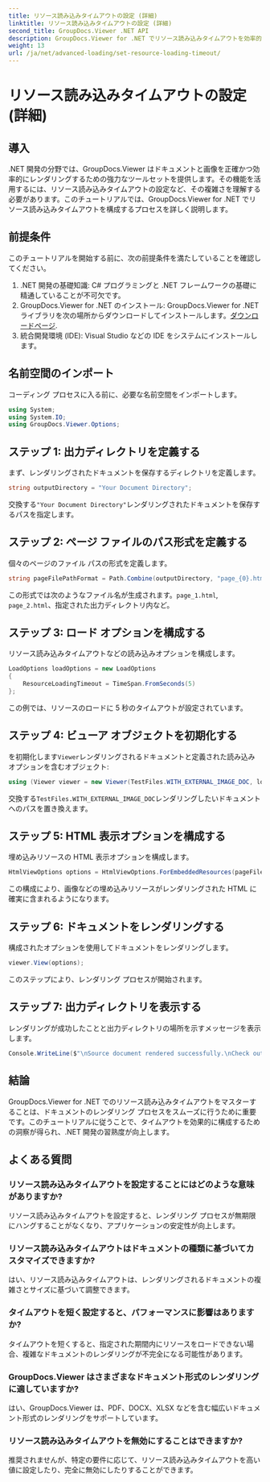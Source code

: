 ```yaml
---
title: リソース読み込みタイムアウトの設定 (詳細)
linktitle: リソース読み込みタイムアウトの設定 (詳細)
second_title: GroupDocs.Viewer .NET API
description: GroupDocs.Viewer for .NET でリソース読み込みタイムアウトを効率的に構成する方法を学びます。正確かつ安定したマスタードキュメントレンダリング。
weight: 13
url: /ja/net/advanced-loading/set-resource-loading-timeout/
---
```


# リソース読み込みタイムアウトの設定 (詳細)

## 導入
.NET 開発の分野では、GroupDocs.Viewer はドキュメントと画像を正確かつ効率的にレンダリングするための強力なツールセットを提供します。その機能を活用するには、リソース読み込みタイムアウトの設定など、その複雑さを理解する必要があります。このチュートリアルでは、GroupDocs.Viewer for .NET でリソース読み込みタイムアウトを構成するプロセスを詳しく説明します。
## 前提条件
このチュートリアルを開始する前に、次の前提条件を満たしていることを確認してください。
1. .NET 開発の基礎知識: C# プログラミングと .NET フレームワークの基礎に精通していることが不可欠です。
2.  GroupDocs.Viewer for .NET のインストール: GroupDocs.Viewer for .NET ライブラリを次の場所からダウンロードしてインストールします。[ダウンロードページ](https://releases.groupdocs.com/viewer/net/).
3. 統合開発環境 (IDE): Visual Studio などの IDE をシステムにインストールします。

## 名前空間のインポート
コーディング プロセスに入る前に、必要な名前空間をインポートします。
```csharp
using System;
using System.IO;
using GroupDocs.Viewer.Options;
```

## ステップ 1: 出力ディレクトリを定義する
まず、レンダリングされたドキュメントを保存するディレクトリを定義します。
```csharp
string outputDirectory = "Your Document Directory";
```
交換する`"Your Document Directory"`レンダリングされたドキュメントを保存するパスを指定します。
## ステップ 2: ページ ファイルのパス形式を定義する
個々のページのファイル パスの形式を定義します。
```csharp
string pageFilePathFormat = Path.Combine(outputDirectory, "page_{0}.html");
```
この形式では次のようなファイル名が生成されます。`page_1.html`, `page_2.html`、指定された出力ディレクトリ内など。
## ステップ 3: ロード オプションを構成する
リソース読み込みタイムアウトなどの読み込みオプションを構成します。
```csharp
LoadOptions loadOptions = new LoadOptions
{
    ResourceLoadingTimeout = TimeSpan.FromSeconds(5)
};
```
この例では、リソースのロードに 5 秒のタイムアウトが設定されています。
## ステップ 4: ビューア オブジェクトを初期化する
を初期化します`Viewer`レンダリングされるドキュメントと定義された読み込みオプションを含むオブジェクト:
```csharp
using (Viewer viewer = new Viewer(TestFiles.WITH_EXTERNAL_IMAGE_DOC, loadOptions))
```
交換する`TestFiles.WITH_EXTERNAL_IMAGE_DOC`レンダリングしたいドキュメントへのパスを置き換えます。
## ステップ 5: HTML 表示オプションを構成する
埋め込みリソースの HTML 表示オプションを構成します。
```csharp
HtmlViewOptions options = HtmlViewOptions.ForEmbeddedResources(pageFilePathFormat);
```
この構成により、画像などの埋め込みリソースがレンダリングされた HTML に確実に含まれるようになります。
## ステップ 6: ドキュメントをレンダリングする
構成されたオプションを使用してドキュメントをレンダリングします。
```csharp
viewer.View(options);
```
このステップにより、レンダリング プロセスが開始されます。
## ステップ 7: 出力ディレクトリを表示する
レンダリングが成功したことと出力ディレクトリの場所を示すメッセージを表示します。
```csharp
Console.WriteLine($"\nSource document rendered successfully.\nCheck output in {outputDirectory}.");
```

## 結論
GroupDocs.Viewer for .NET でのリソース読み込みタイムアウトをマスターすることは、ドキュメントのレンダリング プロセスをスムーズに行うために重要です。このチュートリアルに従うことで、タイムアウトを効果的に構成するための洞察が得られ、.NET 開発の習熟度が向上します。
## よくある質問
### リソース読み込みタイムアウトを設定することにはどのような意味がありますか?
リソース読み込みタイムアウトを設定すると、レンダリング プロセスが無期限にハングすることがなくなり、アプリケーションの安定性が向上します。
### リソース読み込みタイムアウトはドキュメントの種類に基づいてカスタマイズできますか?
はい、リソース読み込みタイムアウトは、レンダリングされるドキュメントの複雑さとサイズに基づいて調整できます。
### タイムアウトを短く設定すると、パフォーマンスに影響はありますか?
タイムアウトを短くすると、指定された期間内にリソースをロードできない場合、複雑なドキュメントのレンダリングが不完全になる可能性があります。
### GroupDocs.Viewer はさまざまなドキュメント形式のレンダリングに適していますか?
はい、GroupDocs.Viewer は、PDF、DOCX、XLSX などを含む幅広いドキュメント形式のレンダリングをサポートしています。
### リソース読み込みタイムアウトを無効にすることはできますか?
推奨されませんが、特定の要件に応じて、リソース読み込みタイムアウトを高い値に設定したり、完全に無効にしたりすることができます。